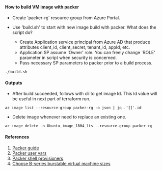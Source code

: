 #### How to build VM image with packer

  - Create 'packer-rg' resource group from Azure Portal.
  - Use 'build.sh' to start with new image build with packer. What does the script do?

    * Create Application service principal from Azure AD that produce attributes client_id, client_secret, tenant_id, appId, etc.
    * Application SP assume 'Owner' role. You can freely change 'ROLE' parameter in script when security is concerned.
    * Pass necessary SP parameters to packer prior to a build process.

```
./build.sh
```

#### Outputs

  - After build succeeded, follows with cli to get image Id. This Id value will be useful in next part of terraform run.

```
az image list --resource-group packer-rg -o json | jq .'[]'.id
```

  - Delete image whenever need to replace an existing one.

```
az image delete -n Ubuntu_image_1804_lts --resource-group packer-rg
```

#### References

  1. [Packer guide](https://subramanisundaram.medium.com/packer-with-azure-build-automated-machine-images-4ccb104faf4f)
  2. [Packer user vars](https://www.packer.io/docs/templates/user-variables.html)
  3. [Packer shell provisioners](https://www.packer.io/docs/provisioners/shell.html)
  4. [Choose B-series burstable virtual machine sizes](https://docs.microsoft.com/en-us/azure/virtual-machines/sizes-b-series-burstable)

